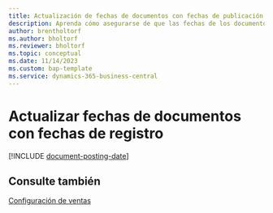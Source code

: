 ```yaml
---
title: Actualización de fechas de documentos con fechas de publicación
description: Aprenda cómo asegurarse de que las fechas de los documentos de ventas y compras coincidan con sus fechas de publicación.
author: brentholtorf
ms.author: bholtorf
ms.reviewer: bholtorf
ms.topic: conceptual
ms.date: 11/14/2023
ms.custom: bap-template
ms.service: dynamics-365-business-central
---
```

# <a name="update-document-dates-with-posting-dates"></a>Actualizar fechas de documentos con fechas de registro

[!INCLUDE [document-posting-date](includes/document-posting-date.md)]

## <a name="see-also"></a>Consulte también

[Configuración de ventas](sales-setup-sales.md)
